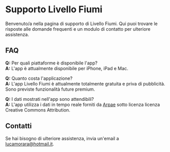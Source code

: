 # Supporto Livello Fiumi

Benvenuto/a nella pagina di supporto di Livello Fiumi. Qui puoi trovare le risposte alle domande frequenti e un modulo di contatto per ulteriore assistenza.

## FAQ

**Q:** Per quali piattaforme è disponibile l'app?  
**A:** L'app è attualmente disponibile per iPhone, iPad e Mac.

**Q:** Quanto costa l'applicazione?  
**A:** L'app Livello Fiumi è attualmente totalmente gratuita e priva di pubblicità. Sono previste funzionalità future premium.

**Q:** I dati mostrati nell'app sono attendibili?  
**A:** L'app utilizza i dati in tempo reale forniti da [Arpae](https://www.arpae.it/it/temi-ambientali/acqua/dati-acque/acque-superficiali/dati-idrometrici-in-tempo-reale-1) sotto licenza licenza Creative Commons Attribution.

## Contatti

Se hai bisogno di ulteriore assistenza, invia un'email a [lucamorara@hotmail.it](mailto:lucamorara@hotmail.it).
